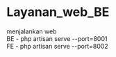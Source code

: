 # Layanan_web_BE
menjalankan web  
BE - php artisan serve --port=8001   
FE - php artisan serve --port=8002
